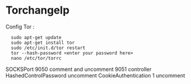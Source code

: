 # TorchangeIp
Config Tor :

      sudo apt-get update
      sudo apt-get install tor
      sudo /etc/init.d/tor restart
      tor --hash-password <enter your password here>
      nano /etc/tor/torrc
  
SOCKSPort 9050 comment and uncomment 9051 controller
HashedControlPassword <your hashed passsword obtained earlier here>  uncomment
CookieAuthentication 1 uncomment
